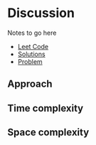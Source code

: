 # Discussion
Notes to go here

- [Leet Code](#FPO)
- [Solutions](./index.html)
- [Problem](./01-PROBLEM.md)

## Approach

## Time complexity

## Space complexity